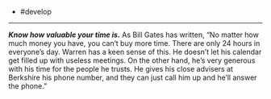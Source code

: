 - #develop
---
**_Know how valuable your time is._** As Bill Gates has written, “No matter how much money you have, you can’t buy more time. There are only 24 hours in everyone’s day. Warren has a keen sense of this. He doesn’t let his calendar get filled up with useless meetings. On the other hand, he’s very generous with his time for the people he trusts. He gives his close advisers at Berkshire his phone number, and they can just call him up and he’ll answer the phone.”